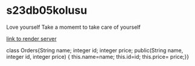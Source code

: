 # s23db05kolusu

Love yourself
Take a momemt to  take care of yourself 

[link to render server](https://s23db05kolusu.onrender.com)

class Orders{String name; integer id; integer price; public(String name, integer id, integer price) { this.name=name; this.id=id; this.price= price;}}